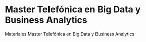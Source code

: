# Master Telefónica en Big Data y Business Analytics
Materiales Máster Telefónica en Big Data y Business Analytics
